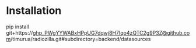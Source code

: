 # Installation 

pip install git+https://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@github.com/timurua/radiozilla.git#subdirectory=backend/datasources